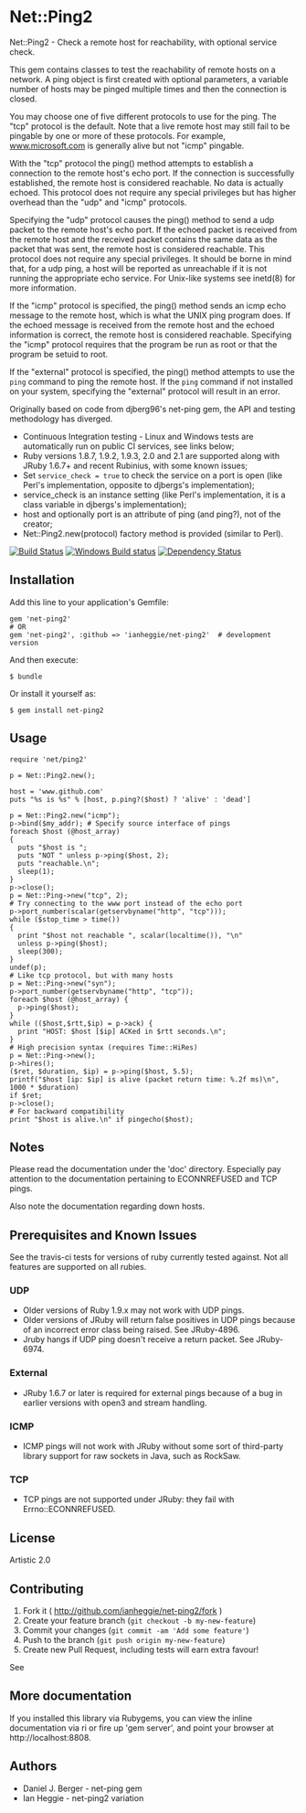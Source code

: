 # Net::Ping2

Net::Ping2 - Check a remote host for reachability, with optional service check.

This gem contains classes to test the reachability of remote hosts on a network.  A ping object is first created with optional parameters, a variable number of hosts may be pinged multiple times and then the connection is closed.

You may choose one of five different protocols to use for the ping. The "tcp" protocol is the default. Note that a live remote host may still fail to be pingable by one or more of these protocols. For example, www.microsoft.com is generally alive but not "icmp" pingable.

With the "tcp" protocol the ping() method attempts to establish a connection to the remote host's echo port. If the connection is successfully established, the remote host is considered reachable. No data is actually echoed. This protocol does not require any special privileges but has higher overhead than the "udp" and "icmp" protocols.

Specifying the "udp" protocol causes the ping() method to send a udp packet to the remote host's echo port. If the echoed packet is received from the remote host and the received packet contains the same data as the packet that was sent, the remote host is considered reachable. This protocol does not require any special privileges. It should be borne in mind that, for a udp ping, a host will be reported as unreachable if it is not running the appropriate echo service. For Unix-like systems see inetd(8) for more information.

If the "icmp" protocol is specified, the ping() method sends an icmp echo message to the remote host, which is what the UNIX ping program does. If the echoed message is received from the remote host and the echoed information is correct, the remote host is considered reachable. Specifying the "icmp" protocol requires that the program be run as root or that the program be setuid to root.

If the "external" protocol is specified, the ping() method attempts to use the `ping` command to ping the remote host. If the `ping` command if not installed on your system, specifying the "external" protocol will result in an error.

Originally based on code from djberg96's net-ping gem, the API and testing methodology has diverged.

* Continuous Integration testing - Linux and Windows tests are automatically run on public CI services, see links below;
* Ruby versions 1.8.7, 1.9.2, 1.9.3, 2.0 and 2.1 are supported along with JRuby 1.6.7+ and recent Rubinius, with some known issues;
* Set `service_check = true` to check the service on a port is open (like Perl's implementation, opposite to djbergs's implementation);
* service_check is an instance setting (like Perl's implementation, it is a class variable in djbergs's implementation);
* host and optionally port is an attribute of ping (and ping?), not of the creator;
* Net::Ping2.new(protocol) factory method is provided (similar to Perl).

[![Build Status](https://travis-ci.org/ianheggie/net-ping2.svg?branch=master)](https://travis-ci.org/ianheggie/net-ping2)
[![Windows Build status](https://ci.appveyor.com/api/projects/status/h18gcp0psjmhp0d6)](https://ci.appveyor.com/project/ianheggie/net-ping2)
[![Dependency Status](https://gemnasium.com/ianheggie/net-ping2.svg)](https://gemnasium.com/ianheggie/net-ping2)

## Installation

Add this line to your application's Gemfile:

    gem 'net-ping2'
    # OR
    gem 'net-ping2', :github => 'ianheggie/net-ping2'  # development version

And then execute:

    $ bundle

Or install it yourself as:

    $ gem install net-ping2

## Usage


    require 'net/ping2'

    p = Net::Ping2.new();

    host = 'www.github.com'
    puts "%s is %s" % [host, p.ping?($host) ? 'alive' : 'dead']

    p = Net::Ping2.new("icmp");
    p->bind($my_addr); # Specify source interface of pings
    foreach $host (@host_array)
    {
      puts "$host is ";
      puts "NOT " unless p->ping($host, 2);
      puts "reachable.\n";
      sleep(1);
    }
    p->close();
    p = Net::Ping->new("tcp", 2);
    # Try connecting to the www port instead of the echo port
    p->port_number(scalar(getservbyname("http", "tcp")));
    while ($stop_time > time())
    {
      print "$host not reachable ", scalar(localtime()), "\n"
      unless p->ping($host);
      sleep(300);
    }
    undef(p);
    # Like tcp protocol, but with many hosts
    p = Net::Ping->new("syn");
    p->port_number(getservbyname("http", "tcp"));
    foreach $host (@host_array) {
      p->ping($host);
    }
    while (($host,$rtt,$ip) = p->ack) {
      print "HOST: $host [$ip] ACKed in $rtt seconds.\n";
    }
    # High precision syntax (requires Time::HiRes)
    p = Net::Ping->new();
    p->hires();
    ($ret, $duration, $ip) = p->ping($host, 5.5);
    printf("$host [ip: $ip] is alive (packet return time: %.2f ms)\n", 1000 * $duration)
    if $ret;
    p->close();
    # For backward compatibility
    print "$host is alive.\n" if pingecho($host);

## Notes

Please read the documentation under the 'doc' directory. Especially pay
attention to the documentation pertaining to ECONNREFUSED and TCP pings.

Also note the documentation regarding down hosts.

## Prerequisites and Known Issues

See the travis-ci tests for versions of ruby currently tested against. Not all features are supported on all rubies.

### UDP
* Older versions of Ruby 1.9.x may not work with UDP pings.
* Older versions of JRuby will return false positives in UDP pings
because of an incorrect error class being raised. See JRuby-4896.
* Jruby hangs if UDP ping doesn't receive a return packet. See JRuby-6974.
### External
* JRuby 1.6.7 or later is required for external pings because of a bug
in earlier versions with open3 and stream handling.
### ICMP
* ICMP pings will not work with JRuby without some sort of third-party
library support for raw sockets in Java, such as RockSaw.
### TCP
* TCP pings are not supported under JRuby: they fail with Errno::ECONNREFUSED.

## License

Artistic 2.0

## Contributing

1. Fork it ( http://github.com/ianheggie/net-ping2/fork )
2. Create your feature branch (`git checkout -b my-new-feature`)
3. Commit your changes (`git commit -am 'Add some feature'`)
4. Push to the branch (`git push origin my-new-feature`)
5. Create new Pull Request, including tests will earn extra favour!

See []()

## More documentation
If you installed this library via Rubygems, you can view the inline
documentation via ri or fire up 'gem server', and point your browser at
http://localhost:8808.

## Authors
* Daniel J. Berger - net-ping gem
* Ian Heggie - net-ping2 variation

